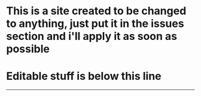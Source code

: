 # This is a site created to be changed to anything, just put it in the issues section and i'll apply it as soon as possible
# Editable stuff is below this line
--------------------------------------------------------------------------------------------------------------------------
